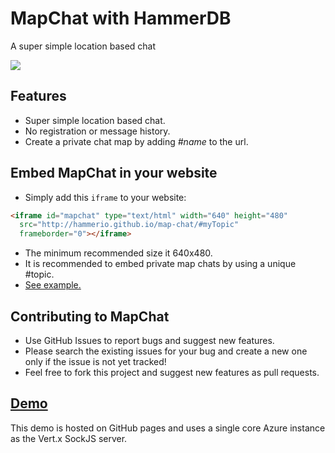 # MapChat with HammerDB
A super simple location based chat 

![](https://raw.githubusercontent.com/idoco/map-chat/master/map-chat.png)

## Features
- Super simple location based chat.
- No registration or message history.
- Create a private chat map by adding <i>#name</i> to the url.

## Embed MapChat in your website
 - Simply add this `iframe` to your website:
```html
<iframe id="mapchat" type="text/html" width="640" height="480"
  src="http://hammerio.github.io/map-chat/#myTopic"
  frameborder="0"></iframe>
```
- The minimum recommended size it 640x480.
- It is recommended to embed private map chats by using a unique #topic.
- [See example.](http://idoco.svbtle.com/embed-mapchat-in-your-website)

## Contributing to MapChat
- Use GitHub Issues to report bugs and suggest new features. 
- Please search the existing issues for your bug and create a new one only if the issue is not yet tracked!
- Feel free to fork this project and suggest new features as pull requests.

## [Demo](http://hammerio.github.io/map-chat)
This demo is hosted on GitHub pages and uses a single core Azure instance as the Vert.x SockJS server.
